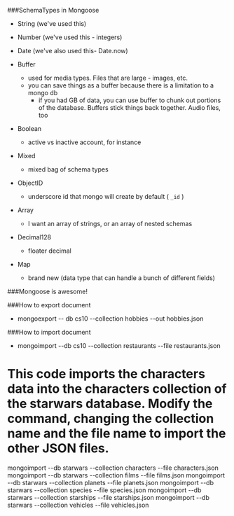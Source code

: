 ###SchemaTypes in Mongoose

- String (we've used this)
- Number (we've used this - integers)
- Date (we've also used this- Date.now)
- Buffer
    * used for media types. Files that are large - images, etc. 
    * you can save things as a buffer because there is a limitation to a mongo db
        * if you had GB of data, you can use buffer to chunk out portions of the database. Buffers stick things back together. Audio files, too

- Boolean 
    * active vs inactive account, for instance

- Mixed
    * mixed bag of schema types
- ObjectID
    * underscore id that mongo will create by default ( `_id` )

- Array
    * I want an array of strings, or an array of nested schemas

- Decimal128
    * floater decimal

- Map
    * brand new (data type that can handle a bunch of different fields) 

###Mongoose is awesome!

###How to export document

* mongoexport -- db cs10 --collection hobbies --out hobbies.json

###How to import document
* mongoimport --db cs10 --collection restaurants --file restaurants.json

# This code imports the characters data into the characters collection of the starwars database. Modify the command, changing the collection name and the file name to import the other JSON files.
mongoimport --db starwars --collection characters --file characters.json
mongoimport --db starwars --collection films --file films.json
mongoimport --db starwars --collection planets --file planets.json
mongoimport --db starwars --collection species --file species.json
mongoimport --db starwars --collection starships --file starships.json
mongoimport --db starwars --collection vehicles --file vehicles.json